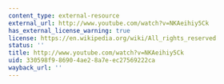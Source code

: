 ```yaml
---
content_type: external-resource
external_url: http://www.youtube.com/watch?v=NKAeihiy5Ck
has_external_license_warning: true
license: https://en.wikipedia.org/wiki/All_rights_reserved
status: ''
title: http://www.youtube.com/watch?v=NKAeihiy5Ck
uid: 330598f9-8690-4ae2-8a7e-ec27569222ca
wayback_url: ''
---
```

